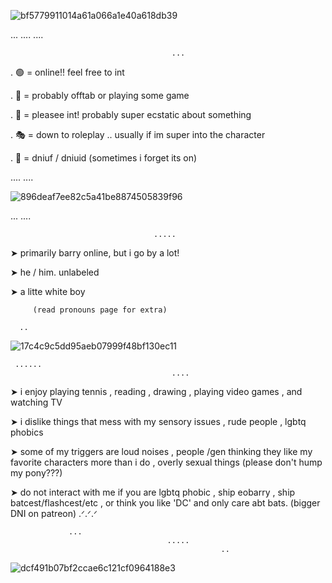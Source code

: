 
![bf5779911014a61a066a1e40a618db39](https://github.com/user-attachments/assets/d5461d8d-bd08-44c5-8ae5-4b26f160e817)


...
				....
    								....

     									...

.	🟢 = online!! feel free to int

.	🌙 = probably offtab or playing some game

.	💬 = pleasee int! probably super ecstatic about something

.	🎭 = down to roleplay .. usually if im super into the character

.	🔴 = dniuf / dniuid (sometimes i forget its on)


....
			....
   

![896deaf7ee82c5a41be8874505839f96](https://github.com/user-attachments/assets/1cab42c1-df27-4046-b0fd-26b695321e35)


   ...
   				....

       								.....

➤ primarily barry online, but i go by a lot!             


➤ he / him. unlabeled

➤ a litte white boy

		 (read pronouns page for extra) 
  
      ..        
               
			  

![17c4c9c5dd95aeb07999f48bf130ec11](https://github.com/user-attachments/assets/796d8e1f-8930-4566-b447-82c55dc494d6)

     
     
     
     
     ......
                                        ....

                                        
➤ i enjoy playing tennis , reading , drawing , playing video games , and watching TV

➤ i dislike things that mess with my sensory issues , rude people , lgbtq phobics

➤ some of my triggers are loud noises , people /gen thinking they like my favorite characters more than i do , overly sexual things (please don't hump my pony???)

➤ do not interact with me if you are lgbtq phobic , ship eobarry , ship batcest/flashcest/etc , or think you like 'DC' and only care abt bats. (bigger DNI on patreon) .ᐟ.ᐟ.ᐟ
 
                 ...
                                       ..... 
                                                   ..



![dcf491b07bf2ccae6c121cf0964188e3](https://github.com/user-attachments/assets/83aa5c38-fcff-4de5-bc54-0767ec999112)


 
 
 

